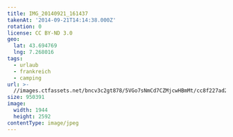 ```yaml
---
title: IMG_20140921_161437
takenAt: '2014-09-21T14:14:38.000Z'
rotation: 0
license: CC BY-ND 3.0
geo:
  lat: 43.694769
  lng: 7.268016
tags:
  - urlaub
  - frankreich
  - camping
url: >-
  //images.ctfassets.net/bncv3c2gt878/5VGo7sNmCd7CZMjcwHBmMt/cc8f227ad26b982883f6081ee17db6c0/img_20140921_161437_28031323840_o
size: 950391
image:
  width: 1944
  height: 2592
contentType: image/jpeg
---
```


